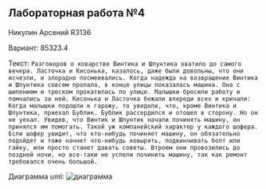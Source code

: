 Лабораторная работа №4
---
Никулин Арсений R3136

Вариант: 85323.4


Текст:
 ```Разговоров о коварстве Винтика и Шпунтика хватило до самого вечера. Ласточка и Кисонька, казалось, даже были довольны, что они исчезли, и злорадно посмеивались. Когда надежда на возвращение Винтика и Шпунтика совсем пропала, в конце улицы показалась машина. Она с шипением и треском прокатилась по улице. Малышки бросили работу и помчались за ней. Кисонька и Ласточка бежали впереди всех и кричали: Когда малышки подошли к гаражу, то увидели, что, кроме Винтика и Шпунтика, приехал Бублик. Бублик рассердился и отошел в сторону. Но он не уехал. Увидев, что Винтик и Шпунтик начали починять машину, он принялся им помогать. Такой уж компанейский характер у каждого шофера. Если шофер увидит, что кто-нибудь починяет машину, он обязательно подойдет и тоже начнет что-нибудь ковырять, подвинчивать болт или гайку, или просто станет давать советы. Втроем они провозились до поздней ночи, но все-таки не успели починить машину, так как ремонт требовался очень большой.```


Диаграмма uml:
![диаграмма](res/laba4.png)